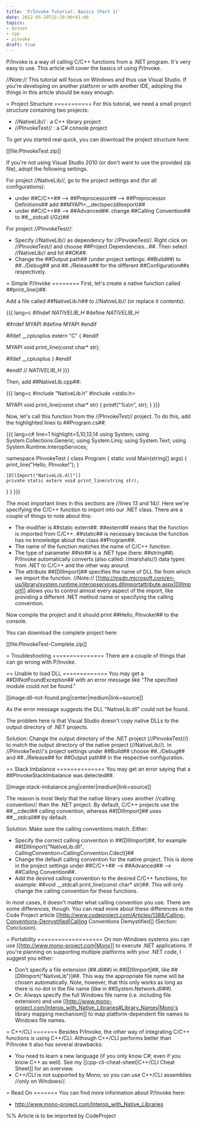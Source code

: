 ```yaml
---
title: 'P/Invoke Tutorial: Basics (Part 1)'
date: 2012-05-29T15:29:00+01:00
topics:
- dotnet
- cpp
- pinvoke
draft: true
---
```


P/Invoke is a way of calling C/C++ functions from a .NET program. It's very easy to use. This article will cover the basics of using P/Invoke.

//Note:// This tutorial will focus on Windows and thus use Visual Studio. If you're developing on another platform or with another IDE, adopting the things in this article should be easy enough.

<!--more-->

= Project Structure ===========
For this tutorial, we need a small project structure containing two projects:

 * //NativeLib// : a C++ library project
 * //PInvokeTest// : a C# console project

To get you started real quick, you can download the project structure here:

  [[file:PInvokeTest.zip]]

If you're not using Visual Studio 2010 (or don't want to use the provided zip file), adopt the following settings.

For project //NativeLib//, go to the project settings and (for all configurations):

 * under ##C/C++## --> ##Preprocessor## --> ##Preprocessor Definitions## add ##MYAPI=__declspec(dllexport)##
 * under ##C/C++## --> ##Advanced##: change ##Calling Convention## to ##__stdcall (/Gz)##

For project //PInvokeTest//:

 * Specify //NativeLib// as dependency for //PInvokeTest//. Right click on //PInvokeTest// and choose ##Project Dependencies...##. Then select //NativeLib// and hit ##OK##.
 * Change the ##Output path## (under project settings: ##Build##) to ##../Debug## and ##../Release## for the different ##Configuration##s respectively.

= Simple P/Invoke ========
First, let's create a native function called ##print_line()##.

Add a file called ##NativeLib.h## to //NativeLib// (or replace it contents):

{{{ lang=c
#ifndef _NATIVELIB_H_
#define _NATIVELIB_H_

#ifndef MYAPI
  #define MYAPI
#endif

#ifdef __cplusplus
extern "C" {
#endif

MYAPI void print_line(const char* str);

#ifdef __cplusplus
}
#endif

#endif // _NATIVELIB_H_
}}}

Then, add ##NativeLib.cpp##:

{{{ lang=c
#include "NativeLib.h"
#include <stdio.h>

MYAPI void print_line(const char* str) {
  printf("%s\n", str);
}
}}}

Now, let's call this function from the //PInvokeTest// project. To do this, add the highlighted lines to ##Program.cs##:

{{{ lang=c# line=1 highlight=5,10,13,14
using System;
using System.Collections.Generic;
using System.Linq;
using System.Text;
using System.Runtime.InteropServices;

namespace PInvokeTest {
  class Program {
    static void Main(string[] args) {
      print_line("Hello, PInvoke!");
    }

    [DllImport("NativeLib.dll")]
    private static extern void print_line(string str);
  }
}
}}}

The most important lines in this sections are //lines 13 and 14//. Here we're specifying the C/C++ function to import into our .NET class. There are a couple of things to note about this:

 * The modifier is ##static extern##. ##extern## means that the function is imported from C/C++. ##static## is necessary because the function has no knowledge about the class ##Program##.
 * The name of the function matches the name of C/C++ function.
 * The type of parameter ##str## is a .NET type (here: ##string##). P/Invoke automatically converts (also called: //marshals//) data types from .NET to C/C++ and the other way around.
 * The attribute ##[DllImport]## specifies the name of DLL file from which we import the function. //Note:// [[http://msdn.microsoft.com/en-us/library/system.runtime.interopservices.dllimportattribute.aspx|DllImport]] allows you to control almost every aspect of the import, like providing a different .NET method name or specifying the calling convention.

Now compile the project and it should print ##Hello, PInvoke!## to the console.

You can download the complete project here:

  [[file:PInvokeTest-Complete.zip]]

= Troubleshooting ===============
There are a couple of things that can go wrong with P/Invoke.

== Unable to load DLL =============
You may get a ##DllNotFoundException## with an error message like "The specified module could not be found."

[[image:dll-not-found.png|center|medium|link=source]]

As the error message suggests the DLL "NativeLib.dll" could not be found.

The problem here is that Visual Studio doesn't copy native DLLs to the output directory of .NET projects.

Solution: Change the output directory of the .NET project (//PInvokeTest//) to match the output directory of the native project (//NativeLib//). In //PInvokeTest//'s project settings under ##Build## choose ##../Debug## and ##../Release## for ##Output path## in the respective configuration.

== Stack Imbalance ==============
You may get an error saying that a ##PInvokeStackImbalance was detected##.

[[image:stack-imbalance.png|center|medium|link=source]]

The reason is most likely that the native library uses another //calling convention// then the .NET project. By default, C/C++ projects use the ##__cdecl## calling convention, whereas ##[DllImport]## uses ##__stdcall## by default.

Solution: Make sure the calling conventions match. Either:

 * Specify the correct calling convention in ##[DllImport]##, for example ##[DllImport("NativeLib.dll", CallingConvention=CallingConvention.Cdecl)]##
 * Change the default calling convention for the native project. This is done in the project settings under ##C/C++## --> ##Advanced## --> ##Calling Convention##.
 * Add the desired calling convention to the desired C/C++ functions, for example: ##void __stdcall print_line(const char* str)##. This will only change the calling convention for these functions.

In most cases, it doesn't matter what calling convention you use. There are some differences, though. You can read more about these differences in the Code Project article [[http://www.codeproject.com/Articles/1388/Calling-Conventions-Demystified|Calling Conventions Demystified]] (Section: Conclusion).

= Portability ===================
On non-Windows systems you can use [[http://www.mono-project.com|Mono]] to execute .NET applications. If you're planning on supporting multiple platforms with your .NET code, I suggest you either:

 * Don't specify a file extension (##.dll##) in ##[DllImport]##, like ##[DllImport("NativeLib")]##. This way the appropriate file name will be chosen automatically. Note, however, that this only works as long as there is no dot in the file name (like in ##System.Network.dll##).
 * Or: Always specify the full Windows file name (i.e. including file extension) and use [[http://www.mono-project.com/Interop_with_Native_Libraries#Library_Names|Mono's library mapping mechanism]] to map platform-dependent file names to Windows file names.

= C++/CLI =======
Besides P/Invoke, the other way of integrating C/C++ functions is using C++/CLI. Although C++/CLI performs better than P/Invoke it also has several drawbacks:

 * You need to learn a new language (if you only know C#; even if you know C++ as well). See my [[cpp-cli-cheat-sheet|C++/CLI Cheat Sheet]] for an overview.
 * C++/CLI is not supported by Mono; so you can use C++/CLI assemblies //only on Windows//.

= Read On =======
You can find more information about P/Invoke here:

 * http://www.mono-project.com/Interop_with_Native_Libraries

%% Article is to be imported by CodeProject
<a href="http://www.codeproject.com/script/Articles/BlogFeedList.aspx?amid=274673" rel="tag" style="display:none">CodeProject</a>
